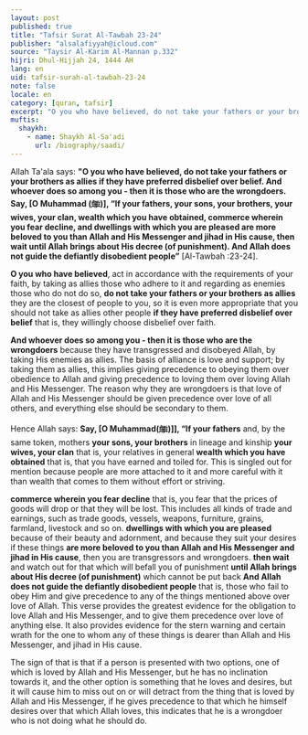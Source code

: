 ```yaml
---
layout: post
published: true
title: "Tafsir Surat Al-Tawbah 23-24"
publisher: "alsalafiyyah@icloud.com"
source: "Taysir Al-Karim Al-Mannan p.332"
hijri: Dhul-Hijjah 24, 1444 AH
lang: en
uid: tafsir-surah-al-tawbah-23-24
note: false
locale: en
category: [quran, tafsir]
excerpt: "O you who have believed, do not take your fathers or your brothers as allies if they have preferred disbelief over belief. And whoever does so among you - then it is those who are the wrongdoers. "
muftis:
  shaykh: 
    - name: Shaykh Al-Sa'adi
      url: /biography/saadi/
---
```


Allah Ta'ala says: **"O you who have believed, do not take your fathers or your brothers as allies if they have preferred disbelief over belief. And whoever does so among you - then it is those who are the wrongdoers. Say, [O Muhammad (ﷺ)], “If your fathers, your sons, your brothers, your wives, your clan, wealth which you have obtained, commerce wherein you fear decline, and dwellings with which you are pleased are more beloved to you than Allah and His Messenger and jihad in His cause, then wait until Allah brings about His decree (of punishment). And Allah does not guide the defiantly disobedient people”** [Al-Tawbah :23-24].

**O you who have believed**, act in accordance with the requirements of your faith, by taking as allies those who adhere to it and regarding as enemies those who do not do so, **do not take your fathers or your brothers as allies** they are the closest of people to you, so it is even more appropriate that you should not take as allies other people **if they have preferred disbelief over belief** that is, they willingly choose disbelief over faith. 

**And whoever does so among you - then it is those who are the wrongdoers** because they have transgressed and disobeyed Allah, by taking His enemies as allies. The basis of alliance is love and support; by taking them as allies, this implies giving precedence to obeying them over obedience to Allah and giving precedence to loving them over loving Allah and His Messenger. The reason why they are wrongdoers is that love of Allah and His Messenger should be given precedence over love of all others, and everything else should be secondary to them. 

Hence Allah says: **Say, [O Muhammad(ﷺ)]], “If your fathers** and, by the same token, mothers **your sons, your brothers** in lineage and kinship **your wives, your clan** that is, your relatives in general **wealth which you have obtained** that is, that you have earned and toiled for. This is singled out for mention because people are more attached to it and more careful with it than wealth that comes to them without effort or striving. 

**commerce wherein you fear decline** that is, you fear that the prices of goods will drop or that they will be lost. This includes all kinds of trade and earnings, such as trade goods, vessels, weapons, furniture, grains, farmland, livestock and so on. **dwellings with which you are pleased** because of their beauty and adornment, and because they suit your desires if these things **are more beloved to you than Allah and His Messenger and jihad in His cause**, then you are transgressors and wrongdoers. **then wait** and watch out for that which will befall you of punishment **until Allah brings about His decree (of punishment)** which cannot be put back **And Allah does not guide the defiantly disobedient people** that is, those who fail to obey Him and give precedence to any of the things mentioned above over love of Allah. This verse provides the greatest evidence for the obligation to love Allah and His Messenger, and to give them precedence over love of anything else. It also provides evidence for the stern warning and certain wrath for the one to whom any of these things is dearer than Allah and His Messenger, and jihad in His cause. 

The sign of that is that if a person is presented with two options, one of which is loved by Allah and His Messenger, but he has no inclination towards it, and the other option is something that he loves and desires, but it will cause him to miss out on or will detract from the thing that is loved by Allah and His Messenger, if he gives precedence to that which he himself desires over that which Allah loves, this indicates that he is a wrongdoer who is not doing what he should do.
